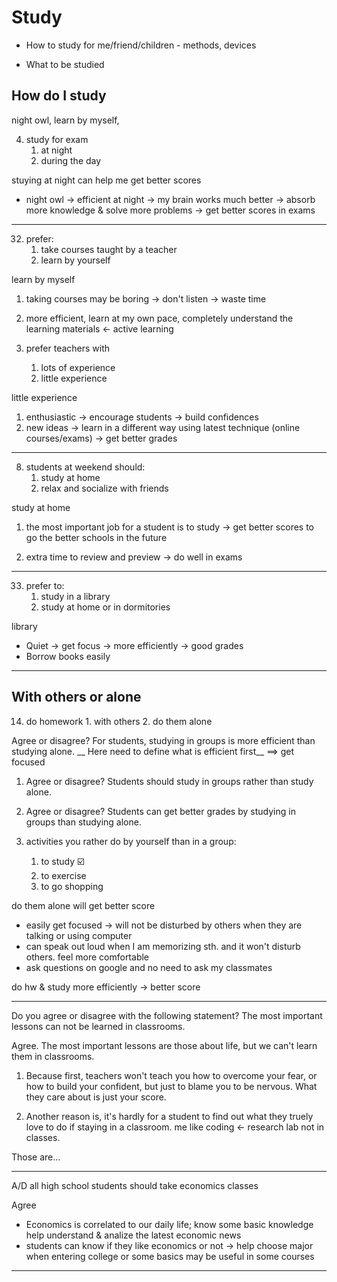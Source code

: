 # Study

- How to study for me/friend/children - methods, devices

- What to be studied


## How do I study
night owl, learn by myself, 

4.	study for exam
    1.	at night
    2.	during the day

stuying at night can help me get better scores

- night owl -> efficient at night -> my brain works much better -> absorb more knowledge & solve more problems -> get better scores in exams

---

32.	prefer:
    1.	take courses taught by a teacher
    2.	learn by yourself

learn by myself

1. taking courses may be boring -> don't listen -> waste time
2. more efficient, learn at my own pace, completely understand the learning materials <- active learning


35.	prefer teachers with
    1.	lots of experience
    2.	little experience

little experience

1. enthusiastic -> encourage students -> build confidences
2. new ideas -> learn in a different way using latest technique (online courses/exams) -> get better grades

---

8. students at weekend should:
    1. study at home
    2. relax and socialize with friends

study at home

1. the most important job for a student is to study -> get better scores to go the better schools in the future

2. extra time to review and preview -> do well in exams

---

33.	prefer to:
    1.	study in a library
    2.	study at home or in dormitories

library 

- Quiet -> get focus -> more efficiently -> good grades
- Borrow books easily

---

## With others or alone

14.	 do homework
    1.	with others
    2.	do them alone

Agree or disagree? For students, studying in groups is more efficient than studying alone.
__ Here need to define what is efficient first__ ==> get focused

1. Agree or disagree? Students should study in groups rather than study alone.

2. Agree or disagree? Students can get better grades by studying in groups than studying alone.

30.	activities you rather do by yourself than in a group:
    1.	to study ☑️
    2.	to exercise
    3.	to go shopping



do them alone will get better score

- easily get focused -> will not be disturbed by others when they are talking or using computer
- can speak out loud when I am memorizing sth. and it won't disturb others. feel more comfortable
- ask questions on google and no need to ask my classmates

do hw & study more efficiently -> better score

---


Do you agree or disagree with the following statement? The most important lessons can not be learned in classrooms.

Agree. The most important lessons are those about life, but we can't learn them in classrooms.

1. Because first, teachers won't teach you how to overcome your fear, or how to build your confident, but just to blame you to be nervous. What they care about is just your score. 

2. Another reason is, it's hardly for a student to find out what they truely love to do if staying in a classroom. me like coding <- research lab not in classes. 

Those are...

---

A/D all high school students should take economics classes

Agree

- Economics is correlated to our daily life; know some basic knowledge help understand & analize the latest economic news
- students can know if they like economics or not -> help choose major when entering college or some basics may be useful in some courses

---










